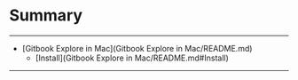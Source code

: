 # Summary

----
* [Gitbook Explore in Mac](Gitbook Explore in Mac/README.md)
    * [Install](Gitbook Explore in Mac/README.md#Install)
----
